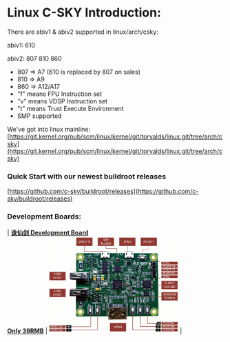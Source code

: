 # Linux C-SKY Introduction:

There are abiv1 & abiv2 supported in linux/arch/csky:

abiv1: 610

abiv2: 807 810 860

  * 807 => A7 (610 is replaced by 807 on sales)
  * 810 => A9
  * 860 => A12/A17
  * "f" means FPU Instruction set
  * "v" means VDSP Instruction set
  * "t" means Trust Execute Environment
  * SMP supported

We've got into linux mainline: [https://git.kernel.org/pub/scm/linux/kernel/git/torvalds/linux.git/tree/arch/csky](https://git.kernel.org/pub/scm/linux/kernel/git/torvalds/linux.git/tree/arch/csky)

### Quick Start with our newest buildroot releases

[https://github.com/c-sky/buildroot/releases](https://github.com/c-sky/buildroot/releases)

### Development Boards:

| **[诛仙剑 Development Board](docs/gx6605s.md)**<br>**[Only 39RMB](https://item.taobao.com/item.htm?spm=a1z10.1-c.w4004-13250088290.6.4b1f9628jKW8o8&id=556322544984)** | <img src="images/gx6605s_0.gif" alt="gx6605s" /> | 
